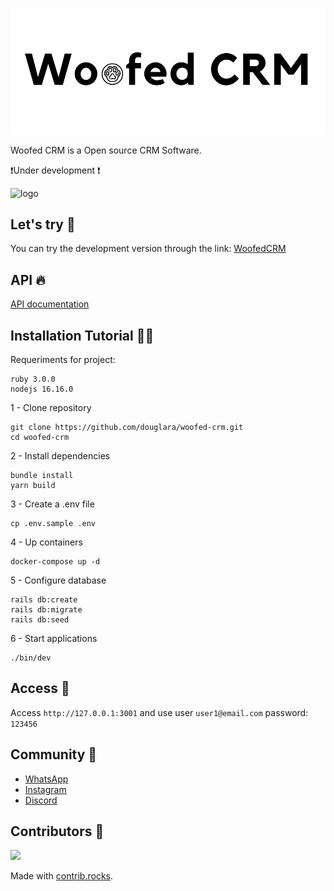 
![Logo](.github/logo.png)


Woofed CRM is a Open source CRM Software. 

❗Under development ❗

![logo](https://github.com/bernardo140109/readme-dougg/assets/95757666/78010549-0754-4c01-b26a-98530052799f)


## Let's try 🌟

You can try the development version through the link: [WoofedCRM](https://woofedcrm.com)

## API 🔥

[API documentation](https://www.postman.com/dark-shuttle-5185/workspace/woofed-crm-api/collection/905262-e0bb0d71-a634-4fa2-8b03-4ae4c6dde690)
## Installation Tutorial 🧑‍💻

Requeriments for project:
```
ruby 3.0.0
nodejs 16.16.0
```

1 - Clone repository
```
git clone https://github.com/douglara/woofed-crm.git
cd woofed-crm
```

2 - Install dependencies
```
bundle install
yarn build
```

3 - Create a .env file
```
cp .env.sample .env
```

4 - Up containers
```
docker-compose up -d
```

5 - Configure database
```
rails db:create
rails db:migrate
rails db:seed
```

6 - Start applications
```
./bin/dev
```
## Access 👀

Access `http://127.0.0.1:3001` and use user `user1@email.com` password: `123456`

## Community 🔔

+ [WhatsApp](https://chat.whatsapp.com/BFCtnmHgNtJHnIBFBgqud7)
+ [Instagram](https://www.instagram.com/woofedcrm/)
+ [Discord](https://discord.gg/MQPNNCC6aq)

## Contributors 💪

<a href="https://github.com/douglara/woofed-crm/graphs/contributors">
  <img src="https://contrib.rocks/image?repo=douglara/woofed-crm" />
</a>

Made with [contrib.rocks](https://contrib.rocks).
